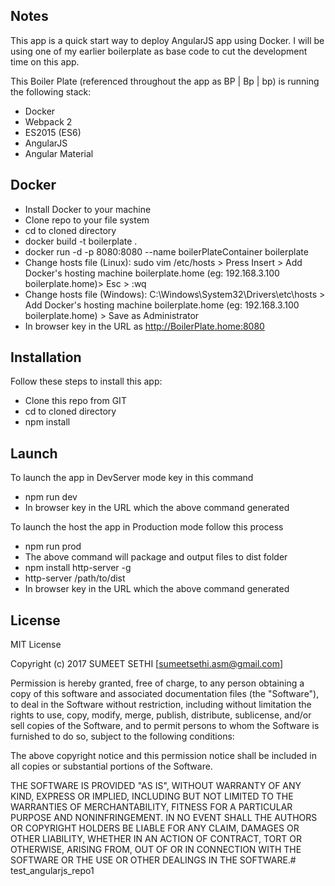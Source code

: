 ## Notes

This app is a quick start way to deploy AngularJS app using Docker. 
I will be using one of my earlier boilerplate as base code to cut the development time on this app.

This Boiler Plate (referenced throughout the app as BP | Bp | bp) is running the following stack:
-	Docker
-   Webpack 2 
-   ES2015 (ES6)
-   AngularJS  
-   Angular Material

## Docker

-	Install Docker to your machine
-   Clone repo to your file system
-   cd to cloned directory
-   docker build -t boilerplate .
-   docker run -d -p 8080:8080 --name boilerPlateContainer boilerplate
-   Change hosts file (Linux): sudo vim /etc/hosts > Press Insert > Add Docker's hosting machine <IP Address> boilerplate.home (eg: 192.168.3.100 boilerplate.home)> Esc > :wq
-   Change hosts file (Windows): C:\Windows\System32\Drivers\etc\hosts > Add Docker's hosting machine <IP Address> boilerplate.home (eg: 192.168.3.100 boilerplate.home) > Save as Administrator
-   In browser key in the URL as http://BoilerPlate.home:8080


## Installation

Follow these steps to install this app:
-   Clone this repo from GIT
-   cd to cloned directory
-   npm install


## Launch

To launch the app in DevServer mode key in this command 
-	npm run dev
-	In browser key in the URL which the above command generated

To launch the host the app in Production mode follow this process
-   npm run prod 
-   The above command will package and output files to dist folder
-	npm install http-server -g
-	http-server /path/to/dist
-	In browser key in the URL which the above command generated


## License

MIT License

Copyright (c) 2017 SUMEET SETHI [<sumeetsethi.asm@gmail.com>]

Permission is hereby granted, free of charge, to any person obtaining a copy
of this software and associated documentation files (the "Software"), to deal
in the Software without restriction, including without limitation the rights
to use, copy, modify, merge, publish, distribute, sublicense, and/or sell
copies of the Software, and to permit persons to whom the Software is
furnished to do so, subject to the following conditions:

The above copyright notice and this permission notice shall be included in all
copies or substantial portions of the Software.

THE SOFTWARE IS PROVIDED "AS IS", WITHOUT WARRANTY OF ANY KIND, EXPRESS OR
IMPLIED, INCLUDING BUT NOT LIMITED TO THE WARRANTIES OF MERCHANTABILITY,
FITNESS FOR A PARTICULAR PURPOSE AND NONINFRINGEMENT. IN NO EVENT SHALL THE
AUTHORS OR COPYRIGHT HOLDERS BE LIABLE FOR ANY CLAIM, DAMAGES OR OTHER
LIABILITY, WHETHER IN AN ACTION OF CONTRACT, TORT OR OTHERWISE, ARISING FROM,
OUT OF OR IN CONNECTION WITH THE SOFTWARE OR THE USE OR OTHER DEALINGS IN THE
SOFTWARE.# test_angularjs_repo1
